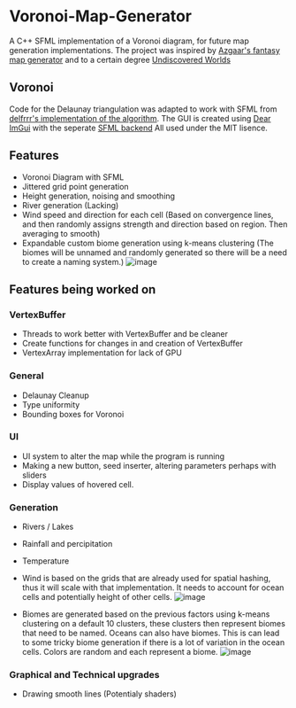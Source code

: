 # Voronoi-Map-Generator
A C++ SFML implementation of a Voronoi diagram, for future map generation implementations. 
The project was inspired by [Azgaar's fantasy map generator](azgaar.github.io) and to a certain degree [Undiscovered Worlds](https://undiscoveredworlds.blogspot.com/)
## Voronoi
Code for the Delaunay triangulation was adapted to work with SFML from [delfrrr's implementation of the algorithm](https://github.com/delfrrr/delaunator-cpp). The GUI is created using [Dear ImGui](https://github.com/ocornut/imgui?tab=readme-ov-file#dear-imgui) with the seperate [SFML backend](https://github.com/SFML/imgui-sfml)
All used under the MIT lisence.

## Features
* Voronoi Diagram with SFML
* Jittered grid point generation
* Height generation, noising and smoothing
* River generation (Lacking)
* Wind speed and direction for each cell (Based on convergence lines, and then randomly assigns strength and direction based on region. Then averaging to smooth)
* Expandable custom biome generation using k-means clustering (The biomes will be unnamed and randomly generated so there will be a need to create a naming system.)
![image](https://github.com/Fiehn/Voronoi-Map-Generator/assets/81577064/3fbc5b37-b68e-408e-9fb7-a7658099e2dd)
## Features being worked on

### VertexBuffer
* Threads to work better with VertexBuffer and be cleaner
* Create functions for changes in and creation of VertexBuffer
* VertexArray implementation for lack of GPU

### General
* Delaunay Cleanup
* Type uniformity
* Bounding boxes for Voronoi

### UI
* UI system to alter the map while the program is running
* Making a new button, seed inserter, altering parameters perhaps with sliders
* Display values of hovered cell.

### Generation
* Rivers / Lakes
* Rainfall and percipitation
* Temperature

* Wind is based on the grids that are already used for spatial hashing, thus it will scale with that implementation. It needs to account for ocean cells and potentially height of other cells. 
![image](https://github.com/Fiehn/Voronoi-Map-Generator/assets/81577064/c4b033b6-1c4b-436e-8c2c-1ad8a04636d2)

* Biomes are generated based on the previous factors using k-means clustering on a default 10 clusters, these clusters then represent biomes that need to be named. Oceans can also have biomes. This is can lead to some tricky biome generation if there is a lot of variation in the ocean cells. Colors are random and each represent a biome.
![image](https://github.com/user-attachments/assets/29e6e047-8942-465b-9d67-5cfc5a398ce0)

### Graphical and Technical upgrades
* Drawing smooth lines (Potentialy shaders)


